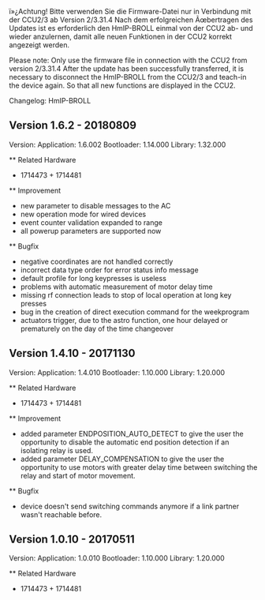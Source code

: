 ﻿ï»¿Achtung! Bitte verwenden Sie die Firmware-Datei nur in Verbindung mit der CCU2/3 ab Version 2/3.31.4
Nach dem erfolgreichen Ãœbertragen des Updates ist es erforderlich den HmIP-BROLL einmal von der CCU2 ab- und wieder anzulernen, damit alle neuen Funktionen in der CCU2 korrekt angezeigt werden.

Please note: Only use the firmware file in connection with the CCU2 from version 2/3.31.4
After the update has been successfully transferred, it is necessary to disconnect the HmIP-BROLL from the CCU2/3 and teach-in the device again. So that all new functions are displayed in the CCU2.

Changelog: HmIP-BROLL

Version 1.6.2 - 20180809
--------------------------------------------------------------
Version:
  Application:  1.6.002
  Bootloader:   1.14.000
  Library:      1.32.000
  
** Related Hardware
   * 1714473 + 1714481
   
** Improvement
   * new parameter to disable messages to the AC
   * new operation mode for wired devices
   * event counter validation expanded to range
   * all powerup parameters are supported now
   
** Bugfix
   * negative coordinates are not handled correctly
   * incorrect data type order for error status info message
   * default profile for long keypresses is useless
   * problems with automatic measurement of motor delay time
   * missing rf connection leads to stop of local operation at long key presses
   * bug in the creation of direct execution command for the weekprogram
   * actuators trigger, due to the astro function, one hour delayed or prematurely on the day of the time changeover


Version 1.4.10 - 20171130
--------------------------------------------------------------
Version:
  Application:  1.4.010
  Bootloader:   1.10.000
  Library:      1.20.000

** Related Hardware
   * 1714473 + 1714481
 
** Improvement
   * added parameter ENDPOSITION_AUTO_DETECT to give the user the opportunity 
     to disable the automatic end position detection if an isolating relay is used.
   * added parameter DELAY_COMPENSATION to give the user the opportunity to use motors 
     with greater delay time between switching the relay and start of motor movement.

** Bugfix
   * device doesn't send switching commands anymore if a link partner wasn't reachable before.


Version 1.0.10 - 20170511
--------------------------------------------------------------
Version:
  Application:  1.0.010
  Bootloader:   1.10.000
  Library:      1.20.000

** Related Hardware
   * 1714473 + 1714481
